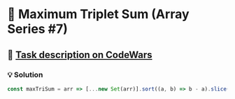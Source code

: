 # 📝 Maximum Triplet Sum (Array Series #7)

## 🔗 [Task description on CodeWars](https://www.codewars.com/kata/5aa1bcda373c2eb596000112)

### 💡 Solution

```javascript
const maxTriSum = arr => [...new Set(arr)].sort((a, b) => b - a).slice(0, 3).reduce((acc, n) => acc + n, 0);
```
